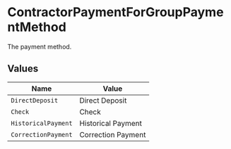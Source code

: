 # ContractorPaymentForGroupPaymentMethod

The payment method.


## Values

| Name                | Value               |
| ------------------- | ------------------- |
| `DirectDeposit`     | Direct Deposit      |
| `Check`             | Check               |
| `HistoricalPayment` | Historical Payment  |
| `CorrectionPayment` | Correction Payment  |